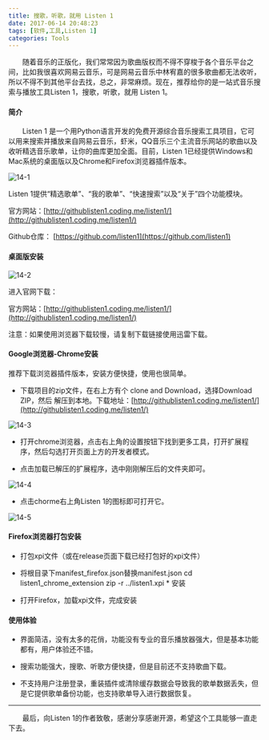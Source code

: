 ```yaml
---
title: 搜歌，听歌，就用 Listen 1
date: 2017-06-14 20:48:23
tags: [软件,工具,Listen 1]
categories: Tools
---
```



　　随着音乐的正版化，我们常常因为歌曲版权而不得不穿梭于各个音乐平台之间，比如我很喜欢网易云音乐，可是网易云音乐中林宥嘉的很多歌曲都无法收听，所以不得不到其他平台去找，总之，非常麻烦。现在，推荐给你的是一站式音乐搜索与播放工具Listen 1，搜歌，听歌，就用 Listen 1。

<!--more-->

#### 简介

　　Listen 1 是一个用Python语言开发的免费开源综合音乐搜索工具项目，它可以用来搜索并播放来自网易云音乐，虾米，QQ音乐三个主流音乐网站的歌曲以及收听精选音乐歌单，让你的曲库更加全面。目前，Listen 1已经提供Windows和Mac系统的桌面版以及Chrome和Firefox浏览器插件版本。

![14-1](http://ohe7ixo05.bkt.clouddn.com/2017/6/14-1.png)

Listen 1提供“精选歌单”、“我的歌单”、“快速搜索”以及“关于”四个功能模块。

官方网站：[http://githublisten1.coding.me/listen1/](http://githublisten1.coding.me/listen1/)

Github仓库： [https://github.com/listen1](https://github.com/listen1)

#### 桌面版安装

![14-2](http://i.imgur.com/R6bTXkY.gif)

进入官网下载：

官方网站：[http://githublisten1.coding.me/listen1/](http://githublisten1.coding.me/listen1/)

注意：如果使用浏览器下载较慢，请复制下载链接使用迅雷下载。

#### Google浏览器-Chrome安装

推荐下载浏览器插件版本，安装方便快捷，使用也很简单。

- 下载项目的zip文件，在右上方有个 clone and Download，选择Download ZIP，然后 解压到本地。下载地址：[http://githublisten1.coding.me/listen1/](http://githublisten1.coding.me/listen1/)

![14-3](http://ohe7ixo05.bkt.clouddn.com/2017/6/14-3.png)

- 打开chrome浏览器，点击右上角的设置按钮下找到更多工具，打开扩展程序，然后勾选打开页面上方的开发者模式。

- 点击加载已解压的扩展程序，选中刚刚解压后的文件夹即可。

![14-4](http://ohe7ixo05.bkt.clouddn.com/2017/6/14-4.png)

- 点击chorme右上角Listen 1的图标即可打开它。

![14-5](http://ohe7ixo05.bkt.clouddn.com/2017/6/14-5.png)

#### Firefox浏览器打包安装

- 打包xpi文件（或在release页面下载已经打包好的xpi文件）

- 将根目录下manifest_firefox.json替换manifest.json
cd listen1_chrome_extension
zip -r ../listen1.xpi *
安装

- 打开Firefox，加载xpi文件，完成安装

#### 使用体验

- 界面简洁，没有太多的花俏，功能没有专业的音乐播放器强大，但是基本功能都有，用户体验还不错。

- 搜索功能强大，搜歌、听歌方便快捷，但是目前还不支持歌曲下载。

- 不支持用户注册登录，重装插件或清除缓存数据会导致我的歌单数据丢失，但是它提供歌单备份功能，也支持歌单导入进行数据恢复。

---

　　最后，向Listen 1的作者致敬，感谢分享感谢开源，希望这个工具能够一直走下去。
